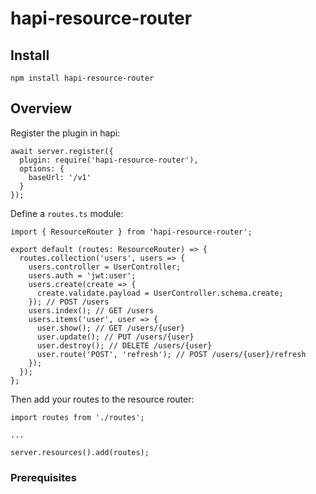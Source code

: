 # hapi-resource-router

## Install

```
npm install hapi-resource-router
```

## Overview

Register the plugin in hapi:

```
await server.register({
  plugin: require('hapi-resource-router'),
  options: {
    baseUrl: '/v1'
  }
});
```

Define a `routes.ts` module:
```
import { ResourceRouter } from 'hapi-resource-router';

export default (routes: ResourceRouter) => {
  routes.collection('users', users => {
    users.controller = UserController;
    users.auth = 'jwt:user';
    users.create(create => {
      create.validate.payload = UserController.schema.create;
    }); // POST /users
    users.index(); // GET /users
    users.items('user', user => {
      user.show(); // GET /users/{user}
      user.update(); // PUT /users/{user}
      user.destroy(); // DELETE /users/{user}
      user.route('POST', 'refresh'); // POST /users/{user}/refresh
    });
  });
};
```

Then add your routes to the resource router:
```
import routes from './routes';

...

server.resources().add(routes);
```

### Prerequisites
